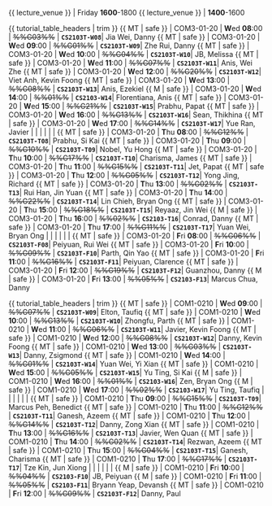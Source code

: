 <span id="lectures-s1">{{ lecture_venue }} | Friday **1600**-1800</span>
<span id="lectures-s2">{{ lecture_venue }} | **1400**-1600</span>

<span id="tutorials-s1">

{{ tutorial_table_headers | trim }}
{{ MT | safe }} | COM3-01-20 | **W**ed  **08**:00 | ~~%%G03%%~~ | **`CS2103T-W08`**| Jia Wei, Danny
{{ MT | safe }} | COM3-01-20 | **W**ed  **09**:00 | ~~%%G01%%~~ | **`CS2103T-W09`**| Zhe Rui, Danny
{{ MT | safe }} | COM3-01-20 | **W**ed  **10**:00 | ~~%%G04%%~~ | **`CS2103T-W10`**| JB, Melissa
{{ MT | safe }} | COM3-01-20 | **W**ed  **11**:00 | ~~%%G07%%~~ | **`CS2103T-W11`**| Anis, Wei Zhe
{{ MT | safe }} | COM3-01-20 | **W**ed  **12**:00 | ~~%%G20%%~~ | **`CS2103T-W12`**| Viet Anh, Kevin Foong
{{ MT | safe }} | COM3-01-20 | **W**ed  **13**:00 | ~~%%G08%%~~ | **`CS2103T-W13`**| Anis, Ezekiel
{{ M | safe }} | COM3-01-20 | **W**ed  **14**:00 | ~~%%01%%~~ | **`CS2103-W14`**| Florentiana, Anis
{{ MT | safe }} | COM3-01-20 | **W**ed  **15**:00 | ~~%%G21%%~~ | **`CS2103T-W15`**| Prabhu, Papat
{{ MT | safe }} | COM3-01-20 | **W**ed  **16**:00 | ~~%%G13%%~~ | **`CS2103T-W16`**| Sean, Thikhina
{{ MT | safe }} | COM3-01-20 | **W**ed  **17**:00 | ~~%%G14%%~~ | **`CS2103T-W17`**| Yue Ran, Javier
 | | | | | |
{{ MT | safe }} | COM3-01-20 | **T**hu  **08**:00 | ~~%%G12%%~~ | **`CS2103T-T08`**| Prabhu, Si Kai
{{ MT | safe }} | COM3-01-20 | **T**hu  **09**:00 | ~~%%G10%%~~ | **`CS2103T-T09`**| Nobel, Yu Hong
{{ MT | safe }} | COM3-01-20 | **T**hu  **10**:00 | ~~%%G17%%~~ | **`CS2103T-T10`**| Charisma, James
{{ MT | safe }} | COM3-01-20 | **T**hu  **11**:00 | ~~%%G15%%~~ | **`CS2103T-T11`**| Jet, Papat
{{ MT | safe }} | COM3-01-20 | **T**hu  **12**:00 | ~~%%G05%%~~ | **`CS2103T-T12`**| Yong Jing, Richard
{{ MT | safe }} | COM3-01-20 | **T**hu  **13**:00 | ~~%%G02%%~~ | **`CS2103T-T13`**| Rui Han, Jin Yuan
{{ MT | safe }} | COM3-01-20 | **T**hu  **14**:00 | ~~%%G22%%~~ | **`CS2103T-T14`**| Lin Chieh, Bryan Ong
{{ MT | safe }} | COM3-01-20 | **T**hu  **15**:00 | ~~%%G18%%~~ | **`CS2103T-T15`**| Reyaaz, Jin Wei
{{ M | safe }} | COM3-01-20 | **T**hu  **16**:00 | ~~%%02%%~~ | **`CS2103-T16`**| Conrad, Danny
{{ MT | safe }} | COM3-01-20 | **T**hu  **17**:00 | ~~%%G11%%~~ | **`CS2103T-T17`**| Yuan Wei, Bryan Ong
 | | | | | |
{{ MT | safe }} | COM3-01-20 | **F**ri  **08**:00 | ~~%%G06%%~~ | **`CS2103T-F08`**| Peiyuan, Rui Wei
{{ MT | safe }} | COM3-01-20 | **F**ri  **10**:00 | ~~%%G09%%~~ | **`CS2103T-F10`**| Parth, Qin Yao
{{ MT | safe }} | COM3-01-20 | **F**ri  **11**:00 | ~~%%G16%%~~ | **`CS2103T-F11`**| Peiyuan, Clarence
{{ MT | safe }} | COM3-01-20 | **F**ri  **12**:00 | ~~%%G19%%~~ | **`CS2103T-F12`**| Guanzhou, Danny
{{ M | safe }} | COM3-01-20 | **F**ri  **13**:00 | ~~%%05%%~~ | **`CS2103-F13`**| Marcus Chua, Danny
</span>

<span id="tutorials-s2">

{{ tutorial_table_headers | trim }}
 {{ MT | safe }} | COM1-0210 | **W**ed  **09**:00 | ~~%%G07%%~~ | **`CS2103T-W09`**| Elton, Taufiq
{{ MT | safe }} | COM1-0210 | **W**ed  **10**:00 | ~~%%G13%%~~ | **`CS2103T-W10`**| Zhongfu, Parth
{{ MT | safe }} | COM1-0210 | **W**ed  **11**:00 | ~~%%G06%%~~ | **`CS2103T-W11`**| Javier, Kevin Foong
{{ MT | safe }} | COM1-0210 | **W**ed  **12**:00 | ~~%%G08%%~~ | **`CS2103T-W12`**| Danny, Kevin Foong
{{ MT | safe }} | COM1-0210 | **W**ed  **13**:00 | ~~%%G03%%~~ | **`CS2103T-W13`**| Danny, Zsigmond
{{ MT | safe }} | COM1-0210 | **W**ed  **14**:00 | ~~%%G01%%~~ | **`CS2103T-W14`**| Yuan Wei, Yi Xian
{{ MT | safe }} | COM1-0210 | **W**ed  **15**:00 | ~~%%G05%%~~ | **`CS2103T-W15`**| Yu Ting, Si Kai
{{ M | safe }} | COM1-0210 | **W**ed  **16**:00 | ~~%%01%%~~ | **`CS2103-W16`**| Zen, Bryan Ong
{{ M | safe }} | COM1-0210 | **W**ed  **17**:00 | ~~%%02%%~~ | **`CS2103-W17`**| Yu Ting, Taufiq
 | | | | | |
{{ MT | safe }} | COM1-0210 | **T**hu  **09**:00 | ~~%%G15%%~~ | **`CS2103T-T09`**| Marcus Peh, Benedict
{{ MT | safe }} | COM1-0210 | **T**hu  **11**:00 | ~~%%G12%%~~ | **`CS2103T-T11`**| Ganesh, Azeem
{{ MT | safe }} | COM1-0210 | **T**hu  **12**:00 | ~~%%G14%%~~ | **`CS2103T-T12`**| Danny, Zong Xian
{{ MT | safe }} | COM1-0210 | **T**hu  **13**:00 | ~~%%G16%%~~ | **`CS2103T-T13`**| Javier, Wen Quan
{{ MT | safe }} | COM1-0210 | **T**hu  **14**:00 | ~~%%G02%%~~ | **`CS2103T-T14`**| Rezwan, Azeem
{{ MT | safe }} | COM1-0210 | **T**hu  **15**:00 | ~~%%G04%%~~ | **`CS2103T-T15`**| Ganesh, Charisma
{{ MT | safe }} | COM1-0210 | **T**hu  **17**:00 | ~~%%G17%%~~ | **`CS2103T-T17`**| Tze Kin, Jun Xiong
 | | | | | |
{{ M | safe }} | COM1-0210 | **F**ri  **10**:00 | ~~%%04%%~~ | **`CS2103-F10`**| JB, Peiyuan
{{ M | safe }} | COM1-0210 | **F**ri  **11**:00 | ~~%%05%%~~ | **`CS2103-F11`**| Bryann Yeap, Devansh
{{ MT | safe }} | COM1-0210 | **F**ri  **12**:00 | ~~%%G09%%~~ | **`CS2103T-F12`**| Danny, Paul
</span>
